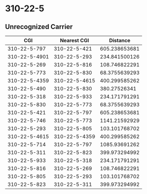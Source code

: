 # 310-22-5
## Unrecognized Carrier


| CGI | Nearest CGI | Distance |
|-----|-------------|----------|
| 310-22-5-797 | 310-22-5-421 | 605.238653681 |
| 310-22-5-4901 | 310-22-5-293 | 234.841500126 |
| 310-22-5-269 | 310-22-5-816 | 108.746822291 |
| 310-22-5-773 | 310-22-5-830 | 68.3755639293 |
| 310-22-5-4359 | 310-22-5-4615 | 400.299585262 |
| 310-22-5-490 | 310-22-5-830 | 380.27526341 |
| 310-22-5-318 | 310-22-5-933 | 234.171791291 |
| 310-22-5-830 | 310-22-5-773 | 68.3755639293 |
| 310-22-5-421 | 310-22-5-797 | 605.238653681 |
| 310-22-5-746 | 310-22-5-773 | 1141.21592929 |
| 310-22-5-293 | 310-22-5-805 | 103.101768702 |
| 310-22-5-4615 | 310-22-5-4359 | 400.299585262 |
| 310-22-5-714 | 310-22-5-797 | 1085.93691262 |
| 310-22-5-311 | 310-22-5-823 | 399.973294992 |
| 310-22-5-933 | 310-22-5-318 | 234.171791291 |
| 310-22-5-816 | 310-22-5-269 | 108.746822291 |
| 310-22-5-805 | 310-22-5-293 | 103.101768702 |
| 310-22-5-823 | 310-22-5-311 | 399.973294992 |
